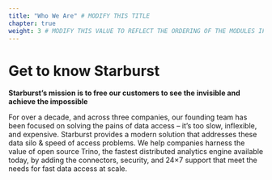 ```yaml
---
title: "Who We Are" # MODIFY THIS TITLE
chapter: true
weight: 3 # MODIFY THIS VALUE TO REFLECT THE ORDERING OF THE MODULES IF APPLICABLE
---
```


# Get to know Starburst <!-- MODIFY THIS HEADING TO REFLECT THE PROBLEM THE WORKSHOP IS ADDRESSING -->

**Starburst’s mission is to free our customers to see the invisible and achieve the impossible**

For over a decade, and across three companies, our founding team has been focused on solving the pains of data access – it’s too slow, inflexible, and expensive. Starburst provides a modern solution that addresses these data silo & speed of access problems. We help companies harness the value of open source Trino, the fastest distributed analytics engine available today, by adding the connectors, security, and 24×7 support that meet the needs for fast data access at scale.